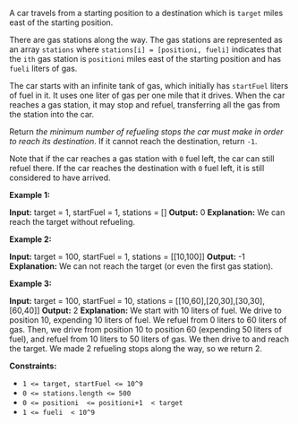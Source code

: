 
A car travels from a starting position to a destination which is  `target`  miles east of the starting position.

There are gas stations along the way. The gas stations are represented as an array  `stations`  where  `stations[i] = [positioni, fueli]`  indicates that the  `ith`  gas station is  `positioni`  miles east of the starting position and has  `fueli`  liters of gas.

The car starts with an infinite tank of gas, which initially has  `startFuel`  liters of fuel in it. It uses one liter of gas per one mile that it drives. When the car reaches a gas station, it may stop and refuel, transferring all the gas from the station into the car.

Return  _the minimum number of refueling stops the car must make in order to reach its destination_. If it cannot reach the destination, return  `-1`.

Note that if the car reaches a gas station with  `0`  fuel left, the car can still refuel there. If the car reaches the destination with  `0`  fuel left, it is still considered to have arrived.

**Example 1:**

**Input:** target = 1, startFuel = 1, stations = []
**Output:** 0
**Explanation:** We can reach the target without refueling.

**Example 2:**

**Input:** target = 100, startFuel = 1, stations = [[10,100]]
**Output:** -1
**Explanation:** We can not reach the target (or even the first gas station).

**Example 3:**

**Input:** target = 100, startFuel = 10, stations = [[10,60],[20,30],[30,30],[60,40]]
**Output:** 2
**Explanation:** We start with 10 liters of fuel.
We drive to position 10, expending 10 liters of fuel.  We refuel from 0 liters to 60 liters of gas.
Then, we drive from position 10 to position 60 (expending 50 liters of fuel),
and refuel from 10 liters to 50 liters of gas.  We then drive to and reach the target.
We made 2 refueling stops along the way, so we return 2.

**Constraints:**

-   `1 <= target, startFuel <= 10^9`
-   `0 <= stations.length <= 500`
-   `0 <= positioni  <= positioni+1  < target`
-   `1 <= fueli  < 10^9`